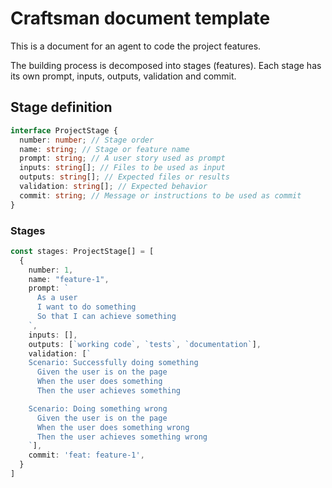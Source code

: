 # Craftsman document template

This is a document for an agent to code the project features.

The building process is decomposed into stages (features). Each stage has its own prompt, inputs, outputs, validation and commit.

## Stage definition

```typescript
interface ProjectStage {
  number: number; // Stage order
  name: string; // Stage or feature name
  prompt: string; // A user story used as prompt
  inputs: string[]; // Files to be used as input
  outputs: string[]; // Expected files or results
  validation: string[]; // Expected behavior
  commit: string; // Message or instructions to be used as commit
}
```

### Stages

```typescript
const stages: ProjectStage[] = [
  {
    number: 1,
    name: "feature-1",
    prompt: `
      As a user
      I want to do something
      So that I can achieve something
    `,
    inputs: [],
    outputs: [`working code`, `tests`, `documentation`],
    validation: [`
    Scenario: Successfully doing something
      Given the user is on the page
      When the user does something
      Then the user achieves something

    Scenario: Doing something wrong
      Given the user is on the page
      When the user does something wrong
      Then the user achieves something wrong
    `],
    commit: 'feat: feature-1',
  }
]
```


